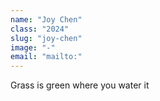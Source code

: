 ```yaml
---
name: "Joy Chen"
class: "2024"
slug: "joy-chen"
image: "-"
email: "mailto:"
---
```

Grass is green where you water it
